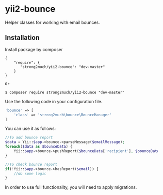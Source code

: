 # yii2-bounce

Helper classes for working with email bounces.

Installation
------------

Install package by composer
```composer
{
    "require": {
       "strong2much/yii2-bounce": "dev-master"
    }
}

Or

$ composer require strong2much/yii2-bounce "dev-master"
```

Use the following code in your configuration file.
```php
'bounce' => [
    'class' => 'strong2much\bounce\BounceManager'
]
```

You can use it as follows:
```php
//To add bounce report
$data = Yii::$app->bounce->parseMessage($emailMessage);
foreach($data as $bounceData) {
    Yii::$app->bounce->pushReport($bounceData['recipient'], $bounceData);
}

//To check bounce report
if(!Yii::$app->bounce->hasReport($email)) {
    //do some logic
}
```

In order to use full functionality, you will need to apply migrations.
